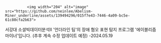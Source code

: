               <img width="204" alt="image" src="https://github.com/neinlee/Abelism-Miner_underline/assets/139494296/015f7e43-7446-4a09-bc5e-61c80cfa2b63">


서강대 소셜빅데이터분석Ⅱ '언더라인 팀'의 장애 혐오 표현 탐지 프로그램 '에이블리즘 마이너'입니다.
(추후 계속 수정 업데이트 예정)
-2024.05.19
